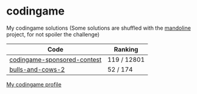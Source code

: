 # codingame

My codingame solutions (Some solutions are shuffled with the [mandoline](https://github.com/badele/mandoline) project, for not spoiler the challenge)

Code | Ranking |
------|---------|
[codingame-sponsored-contest](https://www.codingame.com/multiplayer/optimization/codingame-sponsored-contest) | 119 / 12801 |
[bulls-and-cows-2](https://www.codingame.com/multiplayer/optimization/bulls-and-cows-2) | 52 / 174 |

[My codingame profile](https://www.codingame.com/profile/ddad4d402fbd598e2067cd214e6b97106886404)
